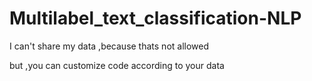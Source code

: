 # Multilabel_text_classification-NLP

I can't share my data ,because thats not allowed

but ,you can customize code according to your data


